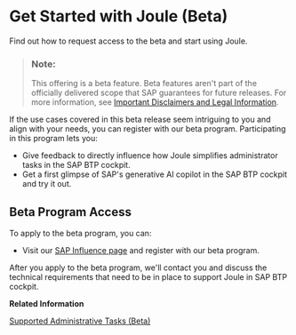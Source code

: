 <!-- loiobb708a76767e49fbac8f72ded7fb4a70 -->

# Get Started with Joule \(Beta\)

Find out how to request access to the beta and start using Joule.

> ### Note:  
> This offering is a beta feature. Beta features aren't part of the officially delivered scope that SAP guarantees for future releases. For more information, see [Important Disclaimers and Legal Information](https://help.sap.com/viewer/disclaimer).

If the use cases covered in this beta release seem intriguing to you and align with your needs, you can register with our beta program. Participating in this program lets you:

-   Give feedback to directly influence how Joule simplifies administrator tasks in the SAP BTP cockpit.
-   Get a first glimpse of SAP's generative AI copilot in the SAP BTP cockpit and try it out.



<a name="loiobb708a76767e49fbac8f72ded7fb4a70__section_nt2_zp4_cbc"/>

## Beta Program Access

To apply to the beta program, you can:

-   Visit our [SAP Influence page](https://influence.sap.com/sap/ino/#/campaign/3696) and register with our beta program.

After you apply to the beta program, we'll contact you and discuss the technical requirements that need to be in place to support Joule in SAP BTP cockpit.

**Related Information**  


[Supported Administrative Tasks \(Beta\)](supported-administrative-tasks-beta-88b02d5.md "Learn about the administrative tasks that Joule can perform for you in the SAP BTP cockpit.")

